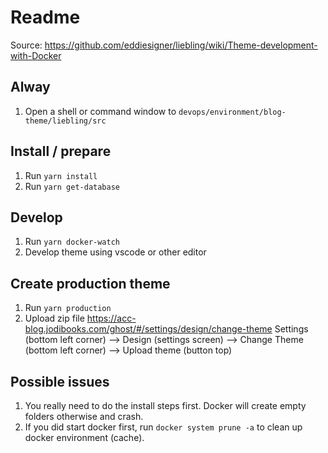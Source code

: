 # Readme

Source: <https://github.com/eddiesigner/liebling/wiki/Theme-development-with-Docker>

## Alway

1. Open a shell or command window to `devops/environment/blog-theme/liebling/src`

## Install / prepare

1. Run `yarn install`
2. Run `yarn get-database`

## Develop

1. Run `yarn docker-watch`
2. Develop theme using vscode or other editor

## Create production theme

1. Run `yarn production`
2. Upload zip file <https://acc-blog.jodibooks.com/ghost/#/settings/design/change-theme>
    Settings (bottom left corner) --> Design (settings screen) --> Change Theme (bottom left corner) --> Upload theme (button top)

## Possible issues

1. You really need to do the install steps first. Docker will create empty folders otherwise and crash.
2. If you did start docker first, run `docker system prune -a` to clean up docker environment (cache).

